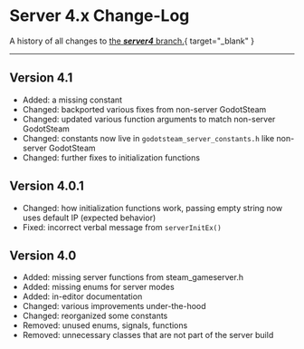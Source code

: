 # Server 4.x Change-Log

A history of all changes to [the ***server4*** branch.](https://github.com/GodotSteam/GodotSteam-Server/tree/godot4){ target="\_blank" }

---

## Version 4.1

- Added: a missing constant
- Changed: backported various fixes from non-server GodotSteam
- Changed: updated various function arguments to match non-server GodotSteam
- Changed: constants now live in `godotsteam_server_constants.h` like non-server GodotSteam
- Changed: further fixes to initialization functions

## Version 4.0.1

- Changed: how initialization functions work, passing empty string now uses default IP (expected behavior)
- Fixed: incorrect verbal message from `serverInitEx()`

## Version 4.0

- Added: missing server functions from steam_gameserver.h
- Added: missing enums for server modes
- Added: in-editor documentation
- Changed: various improvements under-the-hood
- Changed: reorganized some constants
- Removed: unused enums, signals, functions
- Removed: unnecessary classes that are not part of the server build